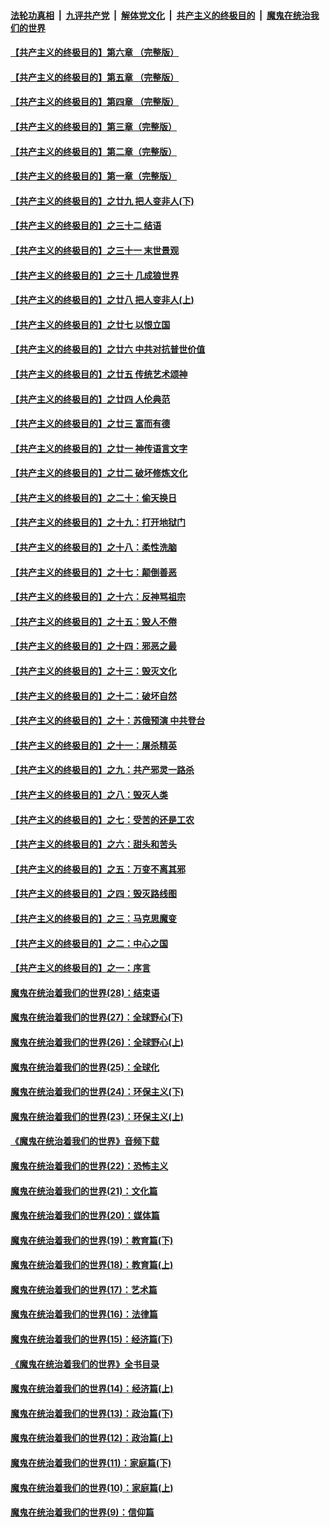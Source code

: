 

####  [法轮功真相](../../../../basic/blob/master/README.md?t=07061202) &nbsp;|&nbsp; [九评共产党](../../../../9ping.md/blob/master/README.md?t=07061202) &nbsp;|&nbsp; [解体党文化](../../../../jtdwh.md/blob/master/README.md?t=07061202)  &nbsp;|&nbsp; [共产主义的终极目的](../../../../gczydzjmd.md/blob/master/README.md?t=07061202) &nbsp;|&nbsp; [魔鬼在统治我们的世界](../../../../mgztzwmdsj.md/blob/master/README.md?t=07061202) 

#### [【共产主义的终极目的】第六章 （完整版）](../pages/nsc422/n11428913.md?t=07061202) 

#### [【共产主义的终极目的】第五章 （完整版）](../pages/nsc422/n11428912.md?t=07061202) 

#### [【共产主义的终极目的】第四章 （完整版）](../pages/nsc422/n11428907.md?t=07061202) 

#### [【共产主义的终极目的】第三章（完整版）](../pages/nsc422/n11428848.md?t=07061202) 

#### [【共产主义的终极目的】第二章（完整版）](../pages/nsc422/n11428831.md?t=07061202) 

#### [【共产主义的终极目的】第一章（完整版）](../pages/nsc422/n11417651.md?t=07061202) 

#### [【共产主义的终极目的】之廿九 把人变非人(下)](../pages/nsc422/n11344140.md?t=07061202) 

#### [【共产主义的终极目的】之三十二 结语](../pages/nsc422/n11360535.md?t=07061202) 

#### [【共产主义的终极目的】之三十一 末世景观](../pages/nsc422/n11351129.md?t=07061202) 

#### [【共产主义的终极目的】之三十 几成狼世界](../pages/nsc422/n11348280.md?t=07061202) 

#### [【共产主义的终极目的】之廿八 把人变非人(上)](../pages/nsc422/n11340492.md?t=07061202) 

#### [【共产主义的终极目的】之廿七 以恨立国](../pages/nsc422/n11336944.md?t=07061202) 

#### [【共产主义的终极目的】之廿六 中共对抗普世价值](../pages/nsc422/n11324785.md?t=07061202) 

#### [【共产主义的终极目的】之廿五 传统艺术颂神](../pages/nsc422/n11296396.md?t=07061202) 

#### [【共产主义的终极目的】之廿四 人伦典范](../pages/nsc422/n11296397.md?t=07061202) 

#### [【共产主义的终极目的】之廿三 富而有德](../pages/nsc422/n11283598.md?t=07061202) 

#### [【共产主义的终极目的】之廿一 神传语言文字](../pages/nsc422/n11263265.md?t=07061202) 

#### [【共产主义的终极目的】之廿二 破坏修炼文化](../pages/nsc422/n11245728.md?t=07061202) 

#### [【共产主义的终极目的】之二十：偷天换日](../pages/nsc422/n11238846.md?t=07061202) 

#### [【共产主义的终极目的】之十九：打开地狱门](../pages/nsc422/n11206376.md?t=07061202) 

#### [【共产主义的终极目的】之十八：柔性洗脑](../pages/nsc422/n11199994.md?t=07061202) 

#### [【共产主义的终极目的】之十七：颠倒善恶](../pages/nsc422/n11179782.md?t=07061202) 

#### [【共产主义的终极目的】之十六：反神骂祖宗](../pages/nsc422/n11166798.md?t=07061202) 

#### [【共产主义的终极目的】之十五：毁人不倦](../pages/nsc422/n11166792.md?t=07061202) 

#### [【共产主义的终极目的】之十四：邪恶之最](../pages/nsc422/n11150249.md?t=07061202) 

#### [【共产主义的终极目的】之十三：毁灭文化](../pages/nsc422/n11135227.md?t=07061202) 

#### [【共产主义的终极目的】之十二：破坏自然](../pages/nsc422/n11135214.md?t=07061202) 

#### [【共产主义的终极目的】之十：苏俄预演 中共登台](../pages/nsc422/n11118424.md?t=07061202) 

#### [【共产主义的终极目的】之十一：屠杀精英](../pages/nsc422/n11118442.md?t=07061202) 

#### [【共产主义的终极目的】之九：共产邪灵一路杀](../pages/nsc422/n11114139.md?t=07061202) 

#### [【共产主义的终极目的】之八：毁灭人类](../pages/nsc422/n11108503.md?t=07061202) 

#### [【共产主义的终极目的】之七：受苦的还是工农](../pages/nsc422/n11101809.md?t=07061202) 

#### [【共产主义的终极目的】之六：甜头和苦头](../pages/nsc422/n11096971.md?t=07061202) 

#### [【共产主义的终极目的】之五：万变不离其邪](../pages/nsc422/n11091285.md?t=07061202) 

#### [【共产主义的终极目的】之四：毁灭路线图](../pages/nsc422/n11086284.md?t=07061202) 

#### [【共产主义的终极目的】之三：马克思魔变](../pages/nsc422/n11061941.md?t=07061202) 

#### [【共产主义的终极目的】之二：中心之国](../pages/nsc422/n11047728.md?t=07061202) 

#### [【共产主义的终极目的】之一：序言](../pages/nsc422/n11086077.md?t=07061202) 

#### [魔鬼在统治着我们的世界(28)：结束语](../pages/nsc422/n10936246.md?t=07061202) 

#### [魔鬼在统治着我们的世界(27)：全球野心(下)](../pages/nsc422/n10928319.md?t=07061202) 

#### [魔鬼在统治着我们的世界(26)：全球野心(上)](../pages/nsc422/n10900318.md?t=07061202) 

#### [魔鬼在统治着我们的世界(25)：全球化](../pages/nsc422/n10788205.md?t=07061202) 

#### [魔鬼在统治着我们的世界(24)：环保主义(下)](../pages/nsc422/n10695307.md?t=07061202) 

#### [魔鬼在统治着我们的世界(23)：环保主义(上)](../pages/nsc422/n10688613.md?t=07061202) 

#### [《魔鬼在统治着我们的世界》音频下载](../pages/nsc422/n10635553.md?t=07061202) 

#### [魔鬼在统治着我们的世界(22)：恐怖主义](../pages/nsc422/n10614727.md?t=07061202) 

#### [魔鬼在统治着我们的世界(21)：文化篇](../pages/nsc422/n10597706.md?t=07061202) 

#### [魔鬼在统治着我们的世界(20)：媒体篇](../pages/nsc422/n10586579.md?t=07061202) 

#### [魔鬼在统治着我们的世界(19)：教育篇(下)](../pages/nsc422/n10564808.md?t=07061202) 

#### [魔鬼在统治着我们的世界(18)：教育篇(上)](../pages/nsc422/n10526970.md?t=07061202) 

#### [魔鬼在统治着我们的世界(17)：艺术篇](../pages/nsc422/n10499093.md?t=07061202) 

#### [魔鬼在统治着我们的世界(16)：法律篇](../pages/nsc422/n10485969.md?t=07061202) 

#### [魔鬼在统治着我们的世界(15)：经济篇(下)](../pages/nsc422/n10469975.md?t=07061202) 

#### [《魔鬼在统治着我们的世界》全书目录](../pages/nsc422/n10464261.md?t=07061202) 

#### [魔鬼在统治着我们的世界(14)：经济篇(上)](../pages/nsc422/n10457370.md?t=07061202) 

#### [魔鬼在统治着我们的世界(13)：政治篇(下)](../pages/nsc422/n10448270.md?t=07061202) 

#### [魔鬼在统治着我们的世界(12)：政治篇(上)](../pages/nsc422/n10444576.md?t=07061202) 

#### [魔鬼在统治着我们的世界(11)：家庭篇(下)](../pages/nsc422/n10440961.md?t=07061202) 

#### [魔鬼在统治着我们的世界(10)：家庭篇(上)](../pages/nsc422/n10435448.md?t=07061202) 

#### [魔鬼在统治着我们的世界(9)：信仰篇](../pages/nsc422/n10432159.md?t=07061202) 

